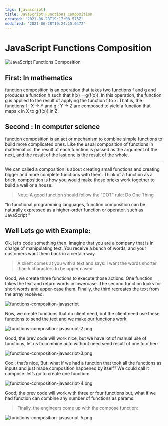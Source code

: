 ```yaml
---
tags: [javascript]
title: JavaScript Functions Composition
created: '2021-06-28T19:17:08.575Z'
modified: '2021-06-28T19:24:15.047Z'
---
```


# JavaScript Functions Composition

![JavaScript Functions Composition](/images/functions-composition.jpeg)

## First: In mathematics
function composition is an operation that takes two functions f and g and produces a function h such that h(x) = g(f(x)).
In this operation, the function g is applied to the result of applying the function f to x.
That is, the functions f : X → Y and g : Y → Z are composed to yield a function that maps x in X to g(f(x)) in Z.

## Second : In computer science
function composition is an act or mechanism to combine simple functions to build more complicated ones. Like the usual composition of functions in mathematics, the result of each function is passed as the argument of the next, and the result of the last one is the result of the whole.

______________________________________

We can called a composition is about creating small functions and creating bigger and more complete functions with them. Think of a function as a brick, composition is how you would make those bricks work together to build a wall or a house.


> Note: A good function should follow the “DOT” rule: Do One Thing

<q>In functional programming languages, function composition can be naturally expressed as a higher-order function or operator. such as JavaScript </q>

## Well Lets go with Example:
Ok, let’s code something then. Imagine that you are a company that is in charge of manipulating text. You receive a bunch of words, and your customers want them back in a certain way.

> A client comes at you with a text and says:
I want the words shorter than 5 characters to be upper cased.

Good, we create three functions to execute those actions. One function takes the text and return words in lowercase. The second function looks for short words and upper-case them. Finally, the third recreates the text from the array received.

![functions-composition-javascript](/images/functions-composition-javascript-1.png)


Now, we create functions that do client need, but the client need use these functions to send the text and we make our functions work:

![functions-composition-javascript-2.png](/images/functions-composition-javascript-2.png)

Good, the prev code will work nice, but we have lot of manual use of functions, let us to combine auto without need send result of one to other:

![functions-composition-javascript-3.png](/images/functions-composition-javascript-3.png)

Cool, that’s nice, But: what if we had a function that took all the functions as inputs and just made composition happened by itself? We could call it compose. let’s go to create one function:

![functions-composition-javascript-4.png](/images/functions-composition-javascript-4.png)

Good, the prev code will work with three or four functions but, what if we had function can combine any number of functions as params:

> Finally, the engineers come up with the compose function:

![functions-composition-javascript-5.png](/images/functions-composition-javascript-5.png)
